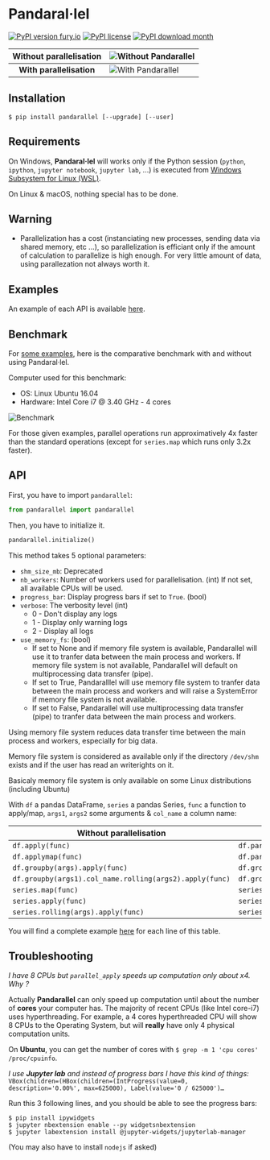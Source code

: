 # Pandaral·lel

[![PyPI version fury.io](https://badge.fury.io/py/pandarallel.svg)](https://pypi.python.org/pypi/pandarallel/)
[![PyPI license](https://img.shields.io/pypi/l/pandarallel.svg)](https://pypi.python.org/pypi/pandarallel/)
[![PyPI download month](https://img.shields.io/pypi/dm/pandarallel.svg)](https://pypi.python.org/pypi/pandarallel/)

| Without parallelisation  | ![Without Pandarallel](https://github.com/nalepae/pandarallel/blob/master/docs/progress_apply.gif)       |
| :----------------------: | -------------------------------------------------------------------------------------------------------- |
| **With parallelisation** | ![With Pandarallel](https://github.com/nalepae/pandarallel/blob/master/docs/progress_parallel_apply.gif) |

## Installation

`$ pip install pandarallel [--upgrade] [--user]`

## Requirements

On Windows, **Pandaral·lel** will works only if the Python session (`python`, `ipython`, `jupyter notebook`, `jupyter lab`, ...) is executed from [Windows Subsystem for Linux (WSL)](https://docs.microsoft.com/en-us/windows/wsl/install-win10).

On Linux & macOS, nothing special has to be done.

## Warning

- Parallelization has a cost (instanciating new processes, sending data via shared memory, etc ...), so parallelization is efficiant only if the amount of calculation to parallelize is high enough. For very little amount of data, using parallezation not always worth it.

## Examples

An example of each API is available [here](https://github.com/nalepae/pandarallel/blob/master/docs/examples.ipynb).

## Benchmark

For [some examples](https://github.com/nalepae/pandarallel/blob/master/docs/examples.ipynb), here is the comparative benchmark with and without using Pandaral·lel.

Computer used for this benchmark:

- OS: Linux Ubuntu 16.04
- Hardware: Intel Core i7 @ 3.40 GHz - 4 cores

![Benchmark](https://github.com/nalepae/pandarallel/blob/3d470139d409fc2cf61bab085298011fefe638c0/docs/standard_vs_parallel_4_cores.png)

For those given examples, parallel operations run approximatively 4x faster than the standard operations (except for `series.map` which runs only 3.2x faster).

## API

First, you have to import `pandarallel`:

```python
from pandarallel import pandarallel
```

Then, you have to initialize it.

```python
pandarallel.initialize()
```

This method takes 5 optional parameters:

- `shm_size_mb`: Deprecated
- `nb_workers`: Number of workers used for parallelisation. (int)
                If not set, all available CPUs will be used.
- `progress_bar`: Display progress bars if set to `True`. (bool)
- `verbose`: The verbosity level (int)
   - 0 - Don't display any logs
   - 1 - Display only warning logs
   - 2 - Display all logs
- `use_memory_fs`: (bool)
   - If set to None and if memory file system is available, Pandarallel will use it to
tranfer data between the main process and workers. If memory file system is not
available, Pandarallel will default on multiprocessing data transfer (pipe).
   - If set to True, Pandaralllel will use memory file system to tranfer data between
the main process and workers and will raise a SystemError if memory file system is not available.
   - If set to False, Pandarallel will use multiprocessing data transfer (pipe) to
tranfer data between the main process and workers.

Using memory file system reduces data transfer time between the main process and
workers, especially for big data.

Memory file system is considered as available only if the directory `/dev/shm` exists
and if the user has read an writerights on it.

Basicaly memory file system is only available on some Linux distributions (including
Ubuntu)

With `df` a pandas DataFrame, `series` a pandas Series, `func` a function to
apply/map, `args1`, `args2` some arguments & `col_name` a column name:

| Without parallelisation                                 | With parallelisation                                             |
| ------------------------------------------------------- | ---------------------------------------------------------------- |
| `df.apply(func)`                                        | `df.parallel_apply(func)`                                        |
| `df.applymap(func)`                                     | `df.parallel_applymap(func)`                                     |
| `df.groupby(args).apply(func)`                          | `df.groupby(args).parallel_apply(func)`                          |
| `df.groupby(args1).col_name.rolling(args2).apply(func)` | `df.groupby(args1).col_name.rolling(args2).parallel_apply(func)` |
| `series.map(func)`                                      | `series.parallel_map(func)`                                      |
| `series.apply(func)`                                    | `series.parallel_apply(func)`                                    |
| `series.rolling(args).apply(func)`                      | `series.rolling(args).parallel_apply(func)`                      |

You will find a complete example [here](https://github.com/nalepae/pandarallel/blob/master/docs/examples.ipynb) for each line of this table.

## Troubleshooting

_I have 8 CPUs but `parallel_apply` speeds up computation only about x4. Why ?_

Actually **Pandarallel** can only speed up computation until about the number of **cores** your computer has. The majority of recent CPUs (like Intel core-i7) uses hyperthreading. For example, a 4 cores hyperthreaded CPU will show 8 CPUs to the Operating System, but will **really** have only 4 physical computation units.

On **Ubuntu**, you can get the number of cores with `$ grep -m 1 'cpu cores' /proc/cpuinfo`.

_I use **Jupyter lab** and instead of progress bars I have this kind of things:_
`VBox(children=(HBox(children=(IntProgress(value=0, description='0.00%', max=625000), Label(value='0 / 625000')…`

Run this 3 following lines, and you should be able to see the progress bars:
```
$ pip install ipywidgets 
$ jupyter nbextension enable --py widgetsnbextension
$ jupyter labextension install @jupyter-widgets/jupyterlab-manager
```
(You may also have to install `nodejs` if asked)
